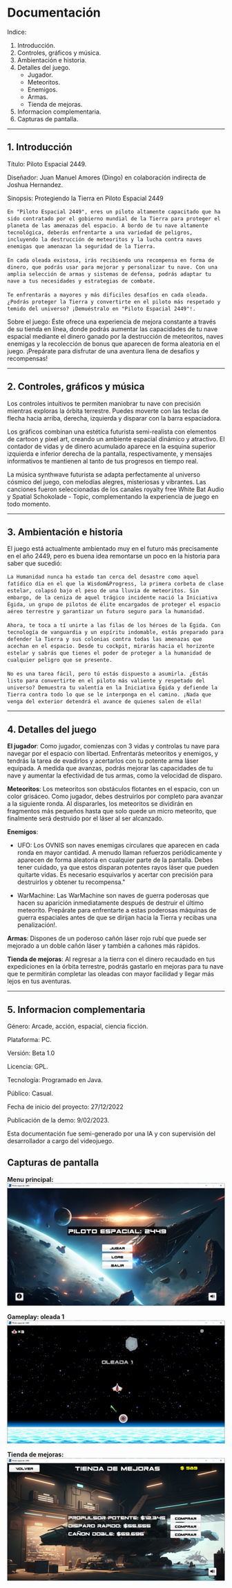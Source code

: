 # Documentación

Indice:

1. Introducción.
2. Controles, gráficos y música.
3. Ambientación e historia.
4. Detalles del juego.
    * Jugador.
    * Meteoritos.
    * Enemigos.
    * Armas.
    * Tienda de mejoras.
5. Informacion complementaria.
6. Capturas de pantalla.

___

## 1. Introducción

Título: Piloto Espacial 2449.

Diseñador: Juan Manuel Amores (Dingo) en colaboración indirecta de Joshua Hernandez.

Sinopsis: Protegiendo la Tierra en Piloto Espacial 2449

    En "Piloto Espacial 2449", eres un piloto altamente capacitado que ha sido contratado por el gobierno mundial de la Tierra para proteger el planeta de las amenazas del espacio. A bordo de tu nave altamente tecnológica, deberás enfrentarte a una variedad de peligros, incluyendo la destrucción de meteoritos y la lucha contra naves enemigas que amenazan la seguridad de la Tierra.

    En cada oleada existosa, irás recibiendo una recompensa en forma de dinero, que podrás usar para mejorar y personalizar tu nave. Con una amplia selección de armas y sistemas de defensa, podrás adaptar tu nave a tus necesidades y estrategias de combate.

    Te enfrentarás a mayores y más dificiles desafíos en cada oleada. ¿Podrás proteger la Tierra y convertirte en el piloto más respetado y temido del universo? ¡Demuéstralo en "Piloto Espacial 2449"!.

Sobre el juego: Éste ofrece una experiencia de mejora constante a través de su tienda en línea, donde podrás aumentar las capacidades de tu nave espacial mediante el dinero ganado por la destrucción de meteoritos, naves enemigas y la recolección de bonus que aparecen de forma aleatoria en el juego. ¡Prepárate para disfrutar de una aventura llena de desafíos y recompensas!
___

## 2. Controles, gráficos y música

Los controles intuitivos te permiten maniobrar tu nave con precisión mientras exploras la órbita terrestre. Puedes moverte con las teclas de flecha hacia arriba, derecha, izquierda y disparar con la barra espaciadora.

Los gráficos combinan una estética futurista semi-realista con elementos de cartoon y pixel art, creando un ambiente espacial dinámico y atractivo. El contador de vidas y de dinero acumulado aparece en la esquina superior izquierda e inferior derecha de la pantalla, respectivamente, y mensajes informativos te mantienen al tanto de tus progresos en tiempo real.

La música synthwave futurista se adapta perfectamente al universo cósmico del juego, con melodías alegres, misteriosas y vibrantes. Las canciones fueron seleccionadas de los canales royalty free White Bat Audio y Spatial Schokolade - Topic, complementando la experiencia de juego en todo momento.

___

## 3. Ambientación e historia

El juego está actualmente ambientado muy en el futuro más precisamente en el año 2449, pero es buena idea remontarse un poco en la historia para saber que sucedió:

    La Humanidad nunca ha estado tan cerca del desastre como aquel fatídico día en el que la Wisdom&Progress, la primera corbeta de clase estelar, colapsó bajo el peso de una lluvia de meteoritos. Sin embargo, de la ceniza de aquel trágico incidente nació la Iniciativa Égida, un grupo de pilotos de élite encargados de proteger el espacio aéreo terrestre y garantizar un futuro seguro para la humanidad.

    Ahora, te toca a tí unirte a las filas de los héroes de la Égida. Con tecnología de vanguardia y un espíritu indomable, estás preparado para defender la Tierra y sus colonias contra todas las amenazas que acechan en el espacio. Desde tu cockpit, mirarás hacia el horizonte estelar y sabrás que tienes el poder de proteger a la humanidad de cualquier peligro que se presente.

    No es una tarea fácil, pero tú estás dispuesto a asumirla. ¿Estás listo para convertirte en el piloto más valiente y respetado del universo? Demuestra tu valentía en la Iniciativa Égida y defiende la Tierra contra todo lo que se le interponga en el camino. ¡Nada que venga del exterior detendrá el avance de quienes salen de ella!

___

## 4. Detalles del juego

**El jugador**: Como jugador, comienzas con 3 vidas y controlas tu nave para navegar por el espacio con libertad. Enfrentarás meteoritos y enemigos, y tendrás la tarea de evadirlos y acertarlos con tu potente arma láser equipada. A medida que avanzas, podrás mejorar las capacidades de tu nave y aumentar la efectividad de tus armas, como la velocidad de disparo.

**Meteoritos**: Los meteoritos son obstáculos flotantes en el espacio, con un color grisáceo. Como jugador, debes destruirlos por completo para avanzar a la siguiente ronda. Al dispararles, los meteoritos se dividirán en fragmentos más pequeños hasta que solo quede un micro meteorito, que finalmente será destruido por el láser al ser alcanzado.

**Enemigos**:

* UFO: Los OVNIS son naves enemigas circulares que aparecen en cada ronda en mayor cantidad. A menudo llaman refuerzos periódicamente y aparecen de forma aleatoria en cualquier parte de la pantalla. Debes tener cuidado, ya que estos disparan potentes rayos láser que pueden quitarte vidas. Es necesario esquivarlos y acertar con precisión para destruirlos y obtener tu recompensa."
  
* WarMachine: Las WarMachine son naves de guerra poderosas que hacen su aparición inmediatamente después de destruir el último meteorito. Prepárate para enfrentarte a estas poderosas máquinas de guerra espaciales antes de que se dirijan hacia la Tierra y recibas una penalización!.

**Armas**: Dispones de un poderoso cañón láser rojo rubí que puede ser mejorado a un doble cañón láser y también a cañones más rápidos.

**Tienda de mejoras**: Al regresar a la tierra con el dinero recaudado en tus expediciones en la órbita terrestre, podrás gastarlo en mejoras para tu nave que te permitirán completar las oleadas con mayor facilidad y llegar más lejos en tus aventuras.

___

## 5. Informacion complementaria

Género: Arcade, acción, espacial, ciencia ficción.

Plataforma: PC.

Versión: Beta 1.0

Licencia: GPL.

Tecnología: Programado en Java.

Público: Casual.

Fecha de inicio del proyecto: 27/12/2022

Publicación de la demo: 9/02/2023.

Esta documentación fue semi-generado por una IA y con supervisión del desarrollador a cargo del videojuego.

## Capturas de pantalla

**Menu principal:**
![Menú principal](./img/1.png)

**Gameplay: oleada 1**
![Gameplay](./img/2.png)

**Tienda de mejoras:**
![Tienda de mejoras](./img/3.png)
